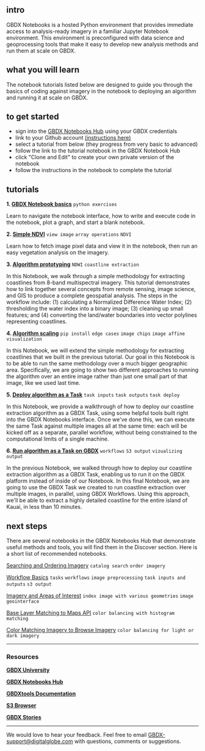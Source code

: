 ## intro
GBDX Notebooks is a hosted Python environment that provides immediate access to analysis-ready imagery in a familiar Jupyter Notebook environment. This environment is preconfigured with data science and geoprocessing tools that make it easy to develop new analysis methods and run them at scale on GBDX.

## what you will learn
The notebook tutorials listed below are designed to guide you through the basics of coding against imagery in the notebook to deploying an algorithm and running it at scale on GBDX.

## to get started
- sign into the [GBDX Notebooks Hub](https://notebooks.geobigdata.io) using your GBDX credentials
- link to your Github account [(instructions here)](https://gbdxdocs.digitalglobe.com/docs/gbdx-notebooks-course#section-getting-started)
- select a tutorial from below (they progress from very basic to advanced)
- follow the link to the tutorial notebook in the GBDX Notebook Hub
- click "Clone and Edit" to create your own private version of the notebook
- follow the instructions in the notebook to complete the tutorial

## tutorials

__1. [GBDX Notebook basics](https://notebooks.geobigdata.io/hub/notebooks/5ab01b3dbf151131f291018f?tab=code)__  `python exercises`

Learn to navigate the notebook interface, how to write and execute code in the notebook, plot a graph, and start a blank notebook.

__2. [Simple NDVI](https://notebooks.geobigdata.io/hub/notebooks/5ab01f0fbf151131f2910195?tab=code)__  `view image`  `array operations`  `NDVI`

Learn how to fetch image pixel data and view it in the notebook, then run an easy vegetation analysis on the imagery.

__3. [Algorithm prototyping](https://notebooks.geobigdata.io/hub/notebooks/5ab01f63bf151131f2910196?tab=code)__  `NDWI`  `coastline extraction` 

In this Notebook, we walk through a simple methodology for extracting coastlines from 8-band multispectral imagery. This tutorial demonstrates how to link together several concepts from remote sensing, image science, and GIS to produce a complete geospatial analysis. The steps in the workflow include: (1) calculating a Normalized Difference Water Index; (2) thresholding the water index into a binary image; (3) cleaning up small features; and (4) converting the land/water boundaries into vector polylines representing coastlines.

__4. [Algorithm scaling](https://notebooks.geobigdata.io/hub/notebooks/5ab0202abf151131f2910198?tab=code)__  `pip install`  `edge cases`  `image chips`  `image affine`  `visualization`

In this Notebook, we will extend the simple methodology for extracting coastlines that we built in the previous tutorial. Our goal in this Notebook is to be able to run the same methodology over a much bigger geographic area. Specifically, we are going to show two different approaches to running the algorithm over an entire image rather than just one small part of that image, like we used last time.

__5. [Deploy algorithm as a Task](https://notebooks.geobigdata.io/hub/notebooks/5ab020a0bf151131f2910199?tab=code)__  `task inputs`  `task outputs`  `task deploy`  

In this Notebook, we provide a walkthrough of how to deploy our coastline extraction algorithm as a GBDX Task, using some helpful tools built right into the GBDX Notebooks interface. Once we've done this, we can execute the same Task against multiple images all at the same time: each will be kicked off as a separate, parallel workflow, without being constrained to the computational limits of a single machine.

__6. [Run algorithm as a Task on GBDX](https://notebooks.geobigdata.io/hub/notebooks/5ab020f1bf151131f291019a?tab=code)__  `workflows`  `S3 output`  `vizualizing output`

In the previous Notebook, we walked through how to deploy our coastline extraction algorithm as a GBDX Task, enabling us to run it on the GBDX platform instead of inside of our Notebook. In this final Notebook, we are going to use the GBDX Task we created to run coastline extraction over multiple images, in parallel, using GBDX Workflows. Using this approach, we'll be able to extract a highly detailed coastline for the entire island of Kauai, in less than 10 minutes.

## next steps

There are several notebooks in the GBDX Notebooks Hub that demonstrate useful methods and tools, you will find them in the Discover section. Here is a short list of recommended notebooks.
 
[Searching and Ordering Imagery](https://notebooks.geobigdata.io/hub/notebooks/5aa1694fbf151131f290ffff?tab=code)  `catalog search`  `order imagery`

[Workflow Basics](https://notebooks.geobigdata.io/hub/notebooks/5aa70674bf151131f291007d?tab=code)  `tasks`  `workflows`  `image preprocessing`  `task inputs and outputs`  `s3 output`

[Imagery and Areas of Interest](https://notebooks.geobigdata.io/hub/notebooks/5a037c12f74cf64a53479964?tab=code)  `index image with various geometries`  `image geointerface` 

[Base Layer Matching to Maps API](https://notebooks.geobigdata.io/hub/notebooks/5a70d42b2966da03cacf765e?tab=code)  `color balancing with histogram matching`

[Color Matching Imagery to Browse Imagery](https://notebooks.geobigdata.io/hub/notebooks/5a29c32256e0d252e24aa1f5?tab=code)  `color balancing for light or dark imagery`


___
### Resources

[__GBDX University__](https://gbdxdocs.digitalglobe.com/)

[__GBDX Notebooks Hub__](https://notebooks.geobigdata.io)

[__GBDXtools Documentation__](http://gbdxtools.readthedocs.io/en/latest/)

[__S3 Browser__](http://s3browser.geobigdata.io/login.html)

[__GBDX Stories__](http://gbdxstories.digitalglobe.com/)
___
We would love to hear your feedback. Feel free to email GBDX-support@digitalglobe.com with questions, comments or suggestions.

